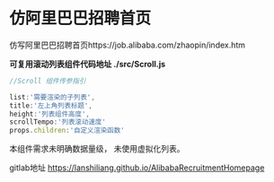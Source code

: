 # 仿阿里巴巴招聘首页

仿写阿里巴巴招聘首页https://job.alibaba.com/zhaopin/index.htm

**可复用滚动列表组件代码地址 ./src/Scroll.js**  

~~~js
//Scroll 组件传参指引

list:'需要渲染的子列表',
title:'左上角列表标题',
height:'列表组件高度',
scrollTempo:'列表滚动速度'
props.children:'自定义渲染函数'
~~~



本组件需求未明确数据量级， 未使用虚拟化列表。

gitlab地址 https://lanshiliang.github.io/AlibabaRecruitmentHomepage

